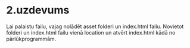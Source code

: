 # 2.uzdevums
Lai palaistu failu, vajag nolādēt asset folderi un index.html failu.
Novietot folderi un index.html failu vienā location un atvērt index.html kādā no pārlūkprogrammām.
